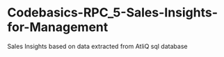 # Codebasics-RPC_5-Sales-Insights-for-Management
Sales Insights based on data  extracted from AtliQ  sql database 
